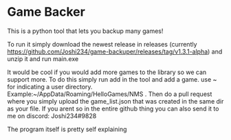 # Game Backer
This is a python tool that lets you backup many games!

To run it simply download the newest release in releases (currently https://github.com/Joshi234/game-backuper/releases/tag/v1.3.1-alpha)
and unzip it and run main.exe

It would be cool if you would add more games to the library so we can support more. To do this simply run add in the tool and add a game. use ~ for indicating a user directory. Example:~/AppData/Roaming/HelloGames/NMS . Then do a pull request where you simply upload the game_list.json that was created in the same dir as your file. If you arent so in the entire github thing you can also send it to me on discord: Joshi234#9828

The program itself is pretty self explaining

